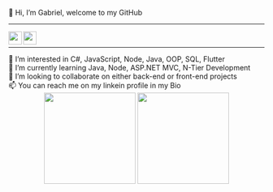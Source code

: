 👋 Hi, I’m Gabriel, welcome to my GitHub

<hr />
  <a href="mailto:aquino.coding@gmail.com">
    <img align="left" width="26px" src="http://cdn.jsdelivr.net/npm/simple-icons@v3/icons/gmail.svg" />
  </a>
  &nbsp;
    <a href="https://www.linkedin.com/in/gabrielaquinojr/">
    <img align="left" width="26px" src="https://cdn.jsdelivr.net/npm/simple-icons@3.13.0/icons/linkedin.svg" />
  </a>
 <br/>
<hr />
👀 I’m interested in C#, JavaScript, Node, Java, OOP, SQL, Flutter<br/>
🌱 I’m currently learning Java, Node, ASP.NET MVC, N-Tier Development<br/>
💞️ I’m looking to collaborate on either back-end or front-end projects<br/>
📫 You can reach me on my linkein profile in my Bio<br/>
<div align="center">
        <a href="https://github.com/gabriel-aquino-jr"></a>
        <img src="https://github-readme-stats.vercel.app/api?username=gabriel-aquino-jr&show_icons=true&theme=gradient&include_all_commits=true&count-private=false" height="180em">
        <img src="https://github-readme-stats.vercel.app/api/top-langs/?username=gabriel-aquino-jr&layout=compact&langs_count=7&&theme=gradient" height="180em">
</div> 


<!---
gabriel-aquino-jr/gabriel-aquino-jr is a ✨ special ✨ repository because its `README.md` (this file) appears on your GitHub profile.
You can click the Preview link to take a look at your changes.
--->
